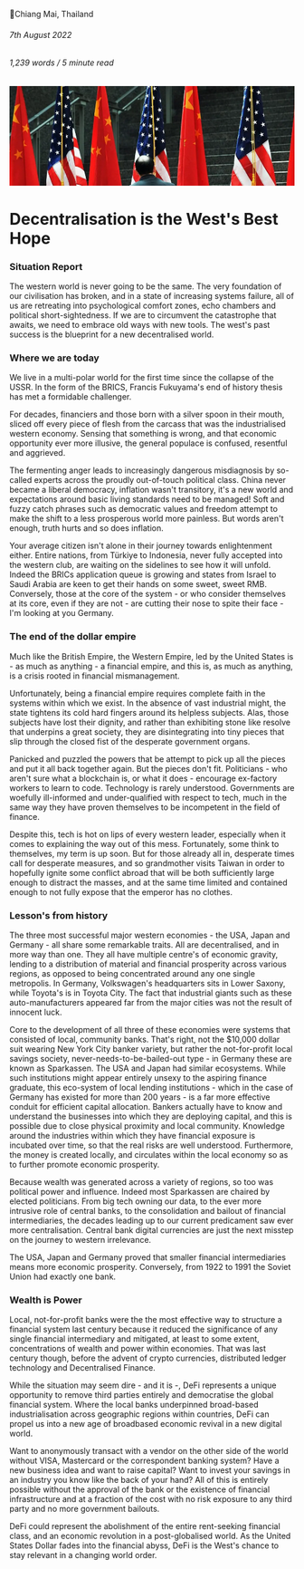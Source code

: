 📍Chiang Mai, Thailand

###### 7th August 2022

###### 1,239 words / 5 minute read

![China vs USA](/static/defi_001.png)

# Decentralisation is the West's Best Hope

### Situation Report

The western world is never going to be the same. The very foundation of our civilisation has broken, and in a state of increasing systems failure, all of us are retreating into psychological comfort zones, echo chambers and political short-sightedness. If we are to circumvent the catastrophe that awaits, we need to embrace old ways with new tools. The west's past success is the blueprint for a new decentralised world.

### Where we are today

We live in a multi-polar world for the first time since the collapse of the USSR. In the form of the BRICS, Francis Fukuyama's end of history thesis has met a formidable challenger.

For decades, financiers and those born with a silver spoon in their mouth, sliced off every piece of flesh from the carcass that was the industrialised western economy. Sensing that something is wrong, and that economic opportunity ever more illusive, the general populace is confused, resentful and aggrieved.

The fermenting anger leads to increasingly dangerous misdiagnosis by so-called experts across the proudly out-of-touch political class. China never became a liberal democracy, inflation wasn't transitory, it's a new world and expectations around basic living standards need to be managed! Soft and fuzzy catch phrases such as democratic values and freedom attempt to make the shift to a less prosperous world more painless. But words aren't enough, truth hurts and so does inflation.

Your average citizen isn't alone in their journey towards enlightenment either. Entire nations, from Türkiye to Indonesia, never fully accepted into the western club, are waiting on the sidelines to see how it will unfold. Indeed the BRICs application queue is growing and states from Israel to Saudi Arabia are keen to get their hands on some sweet, sweet RMB. Conversely, those at the core of the system - or who consider themselves at its core, even if they are not - are cutting their nose to spite their face - I'm looking at you Germany.

### The end of the dollar empire

Much like the British Empire, the Western Empire, led by the United States is - as much as anything - a financial empire, and this is, as much as anything, is a crisis rooted in financial mismanagement.

Unfortunately, being a financial empire requires complete faith in the systems within which we exist. In the absence of vast industrial might, the state tightens its cold hard fingers around its helpless subjects. Alas, those subjects have lost their dignity, and rather than exhibiting stone like resolve that underpins a great society, they are disintegrating into tiny pieces that slip through the closed fist of the desperate government organs.

Panicked and puzzled the powers that be attempt to pick up all the pieces and put it all back together again. But the pieces don't fit. Politicians - who aren't sure what a blockchain is, or what it does - encourage ex-factory workers to learn to code. Technology is rarely understood. Governments are woefully ill-informed and under-qualified with respect to tech, much in the same way they have proven themselves to be incompetent in the field of finance.

Despite this, tech is hot on lips of every western leader, especially when it comes to explaining the way out of this mess. Fortunately, some think to themselves, my term is up soon. But for those already all in, desperate times call for desperate measures, and so grandmother visits Taiwan in order to hopefully ignite some conflict abroad that will be both sufficiently large enough to distract the masses, and at the same time limited and contained enough to not fully expose that the emperor has no clothes.

### Lesson's from history

The three most successful major western economies - the USA, Japan and Germany - all share some remarkable traits. All are decentralised, and in more way than one. They all have multiple centre's of economic gravity, lending to a distribution of material and financial prosperity across various regions, as opposed to being concentrated around any one single metropolis. In Germany, Volkswagen's headquarters sits in Lower Saxony, while Toyota's is in Toyota City. The fact that industrial giants such as these auto-manufacturers appeared far from the major cities was not the result of innocent luck.

Core to the development of all three of these economies were systems that consisted of local, community banks. That's right, not the $10,000 dollar suit wearing New York City banker variety, but rather the not-for-profit local savings society, never-needs-to-be-bailed-out type - in Germany these are known as Sparkassen. The USA and Japan had similar ecosystems. While such institutions might appear entirely unsexy to the aspiring finance graduate, this eco-system of local lending institutions - which in the case of Germany has existed for more than 200 years - is a far more effective conduit for efficient capital allocation. Bankers actually have to know and understand the businesses into which they are deploying capital, and this is possible due to close physical proximity and local community. Knowledge around the industries within which they have financial exposure is incubated over time, so that the real risks are well understood. Furthermore, the money is created locally, and circulates within the local economy so as to further promote economic prosperity.

Because wealth was generated across a variety of regions, so too was political power and influence. Indeed most Sparkassen are chaired by elected politicians. From big tech owning our data, to the ever more intrusive role of central banks, to the consolidation and bailout of financial intermediaries, the decades leading up to our current predicament saw ever more centralisation. Central bank digital currencies are just the next misstep on the journey to western irrelevance.

The USA, Japan and Germany proved that smaller financial intermediaries means more economic prosperity. Conversely, from 1922 to 1991 the Soviet Union had exactly one bank.

### Wealth is Power

Local, not-for-profit banks were the the most effective way to structure a financial system last century because it reduced the significance of any single financial intermediary and mitigated, at least to some extent, concentrations of wealth and power within economies. That was last century though, before the advent of crypto currencies, distributed ledger technology and Decentralised Finance.

While the situation may seem dire - and it is -, DeFi represents a unique opportunity to remove third parties entirely and democratise the global financial system. Where the local banks underpinned broad-based industrialisation across geographic regions within countries, DeFi can propel us into a new age of broadbased economic revival in a new digital world.

Want to anonymously transact with a vendor on the other side of the world without VISA, Mastercard or the correspondent banking system? Have a new business idea and want to raise capital? Want to invest your savings in an industry you know like the back of your hand? All of this is entirely possible without the approval of the bank or the existence of financial infrastructure and at a fraction of the cost with no risk exposure to any third party and no more government bailouts.

DeFi could represent the abolishment of the entire rent-seeking financial class, and an economic revolution in a post-globalised world. As the United States Dollar fades into the financial abyss, DeFi is the West's chance to stay relevant in a changing world order.
